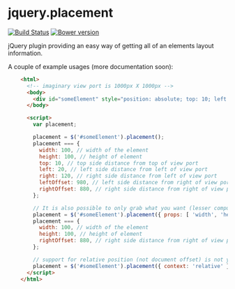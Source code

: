 jquery.placement
================

[![Build Status](https://travis-ci.org/reflectiveSingleton/jquery.placement.png?branch=master)](https://travis-ci.org/reflectiveSingleton/footwork) [![Bower version](https://badge.fury.io/bo/jquery.placement.png)](http://badge.fury.io/bo/jquery.placement)

jQuery plugin providing an easy way of getting all of an elements layout information.

A couple of example usages (more documentation soon):

```html
    <html>
      <!-- imaginary view port is 1000px X 1000px -->
      <body>
        <div id="someElement" style="position: absolute; top: 10; left: 20; width: 100px; height: 100px;"></div>
      </body>

      <script>
        var placement;

        placement = $('#someElement').placement();
        placement === {
          width: 100, // width of the element
          height: 100, // height of element
          top: 10, // top side distance from top of view port
          left: 20, // left side distance from left of view port
          right: 120, // right side distance from left of view port
          leftOffset: 980, // left side distance from right of view port
          rightOffset: 880, // right side distance from right of view port
        };

        // It is also possible to only grab what you want (lesser computationally intensive)
        placement = $('#someElement').placement({ props: [ 'width', 'height', 'rightOffset' ] });
        placement === {
          width: 100, // width of the element
          height: 100, // height of element
          rightOffset: 880, // right side distance from right of view port
        };

        // support for relative position (not document offset) is not yet supported (upcomming):
        placement = $('#someElement').placement({ context: 'relative' });
      </script>
    </html>
```
